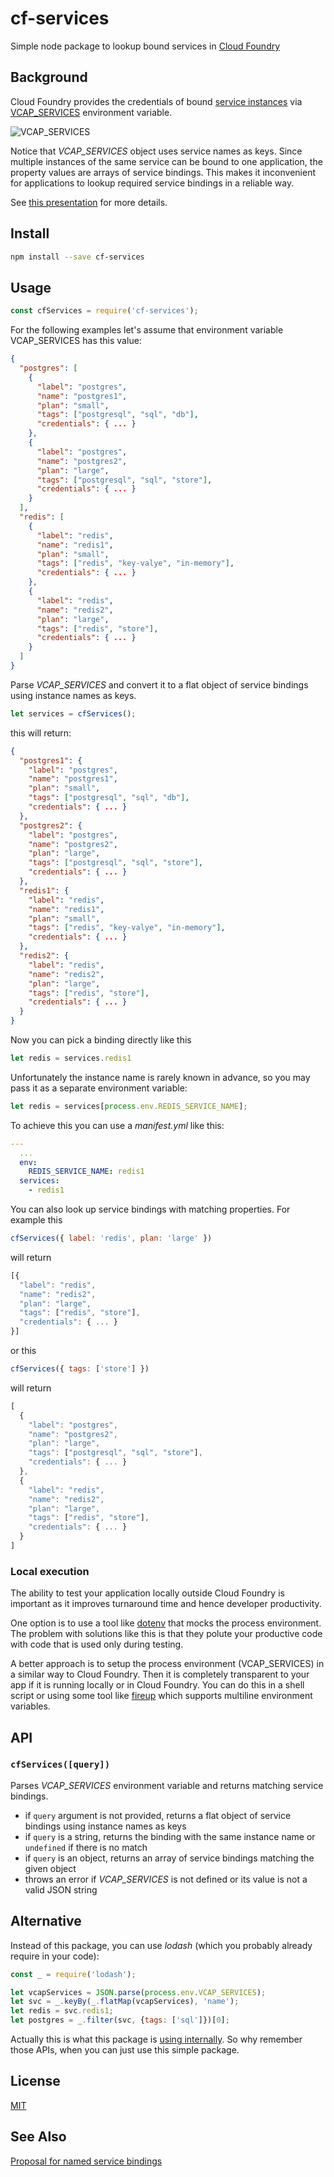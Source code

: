 # cf-services
Simple node package to lookup bound services in [Cloud Foundry]

## Background
Cloud Foundry provides the credentials of bound [service instances][2] via
[VCAP_SERVICES] environment variable.

![VCAP_SERVICES](VCAP_SERVICES.png)

Notice that *VCAP_SERVICES* object uses service names as keys.
Since multiple instances of the same service can be bound to one application,
the property values are arrays of service bindings.
This makes it inconvenient for applications to lookup required
service bindings in a reliable way.

See [this presentation][3] for more details.

## Install

```sh
npm install --save cf-services
```

## Usage
```js
const cfServices = require('cf-services');
```
For the following examples let's assume that environment variable VCAP_SERVICES has this value:
```json
{
  "postgres": [
    {
      "label": "postgres",
      "name": "postgres1",
      "plan": "small",
      "tags": ["postgresql", "sql", "db"],
      "credentials": { ... }
    },
    {
      "label": "postgres",
      "name": "postgres2",
      "plan": "large",
      "tags": ["postgresql", "sql", "store"],
      "credentials": { ... }
    }
  ],
  "redis": [
    {
      "label": "redis",
      "name": "redis1",
      "plan": "small",
      "tags": ["redis", "key-valye", "in-memory"],
      "credentials": { ... }
    },
    {
      "label": "redis",
      "name": "redis2",
      "plan": "large",
      "tags": ["redis", "store"],
      "credentials": { ... }
    }
  ]
}
```
Parse *VCAP_SERVICES* and convert it to a flat object of service bindings using instance names as keys.
```js
let services = cfServices();
```
this will return:
```json
{
  "postgres1": {
    "label": "postgres",
    "name": "postgres1",
    "plan": "small",
    "tags": ["postgresql", "sql", "db"],
    "credentials": { ... }
  },
  "postgres2": {
    "label": "postgres",
    "name": "postgres2",
    "plan": "large",
    "tags": ["postgresql", "sql", "store"],
    "credentials": { ... }
  },
  "redis1": {
    "label": "redis",
    "name": "redis1",
    "plan": "small",
    "tags": ["redis", "key-valye", "in-memory"],
    "credentials": { ... }
  },
  "redis2": {
    "label": "redis",
    "name": "redis2",
    "plan": "large",
    "tags": ["redis", "store"],
    "credentials": { ... }
  }
}
```
Now you can pick a binding directly like this
```js
let redis = services.redis1
```
Unfortunately the instance name is rarely known in advance, so you may pass it as a separate environment variable:
```js
let redis = services[process.env.REDIS_SERVICE_NAME];
```
To achieve this you can use a *manifest.yml* like this:
```yml
---
  ...
  env:
    REDIS_SERVICE_NAME: redis1
  services:
    - redis1
```
You can also look up service bindings with matching properties.
For example this
```js
cfServices({ label: 'redis', plan: 'large' }) 
```
will return
```js
[{
  "label": "redis",
  "name": "redis2",
  "plan": "large",
  "tags": ["redis", "store"],
  "credentials": { ... }
}]
```
or this
```js
cfServices({ tags: ['store'] }) 
```
will return
```js
[
  {
    "label": "postgres",
    "name": "postgres2",
    "plan": "large",
    "tags": ["postgresql", "sql", "store"],
    "credentials": { ... }
  },
  {
    "label": "redis",
    "name": "redis2",
    "plan": "large",
    "tags": ["redis", "store"],
    "credentials": { ... }
  }
]
```

### Local execution

The ability to test your application locally outside Cloud Foundry is important as it improves turnaround time and hence developer productivity.

One option is to use a tool like [dotenv] that mocks the process environment. The problem with solutions like this is that they polute your productive code with code that is used only during testing.

A better approach is to setup the process environment (VCAP_SERVICES) in a similar way to Cloud Foundry. Then it is completely transparent to your app if it is running locally or in Cloud Foundry. You can do this in a shell script or using some tool like [fireup] which supports multiline environment variables.

## API

### `cfServices([query])`
Parses *VCAP_SERVICES* environment variable and returns matching service bindings.
* if `query` argument is not provided, returns a flat object of service bindings using instance names as keys
* if `query` is a string, returns the binding with the same instance name or `undefined` if there is no match
* if `query` is an object, returns an array of service bindings matching the given object
* throws an error if *VCAP_SERVICES* is not defined or its value is not a valid JSON string

## Alternative 

Instead of this package, you can use *lodash* (which you probably already require in your code):
```js
const _ = require('lodash');

let vcapServices = JSON.parse(process.env.VCAP_SERVICES);
let svc = _.keyBy(_.flatMap(vcapServices), 'name');
let redis = svc.redis1;
let postgres = _.filter(svc, {tags: ['sql']})[0];
```
Actually this is what this package is [using internally](index.js).
So why remember those APIs, when you can just use this simple package.

## License
[MIT](LICENSE)

## See Also
[Proposal for named service bindings][4]

[Cloud Foundry]:https://www.cloudfoundry.org/
[VCAP_SERVICES]:https://docs.cloudfoundry.org/devguide/deploy-apps/environment-variable.html#VCAP-SERVICES
[dotenv]:https://www.npmjs.com/package/dotenv
[fireup]:https://github.com/dotchev/fireup
[2]:https://docs.cloudfoundry.org/devguide/services/
[3]:https://docs.google.com/presentation/d/1yCcZLyXGMAEGa3q-qZ6XIDR2zUD8jsYfjDNwjjY5yIs/edit?usp=sharing
[4]:https://github.com/dotchev/cf-named-binding
